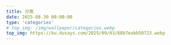 ```yaml
---
title: 分类
date: 2025-08-30 00:00:00
type: 'categories'
# top_img: /img/wallpaper/categories.webp
top_img: https://bu.dusays.com/2025/09/03/68b7eabb50723.webp
---
```


